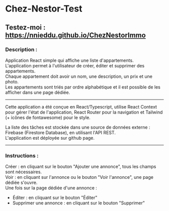 # Chez-Nestor-Test

## Testez-moi : https://nnieddu.github.io/ChezNestorImmo

### Description :
  
Application React simple qui affiche une liste d'appartements.  
L'application permet à l'utilisateur de créer, éditer et supprimer des appartements.  
Chaque appartement doit avoir un nom, une description, un prix et une photo.  
Les appartements sont triés par ordre alphabétique et il est possible de les afficher dans une page dédiée.  
  
---

Cette application a été conçue en React/Typescript, utilise React Context pour gérer l'état de l'application, React Router pour la navigation et Tailwind (+ icônes de fontawesome) pour le style.  
  
La liste des tâches est stockée dans une source de données externe : Firebase (Firestore Database), en utilisant l'API REST.  
L'application est déployée sur github page.  
  
---

### Instructions :  
Créer : en cliquant sur le bouton "Ajouter une annonce", tous les champs sont nécessaires.  
Voir : en cliquant sur l'annonce ou le bouton "Voir l'annonce", une page dédiée s'ouvre.  
Une fois sur la page dédiée d'une annonce :  
- Éditer : en cliquant sur le bouton "Éditer"  
- Supprimer une annonce : en cliquant sur le bouton "Supprimer"  
